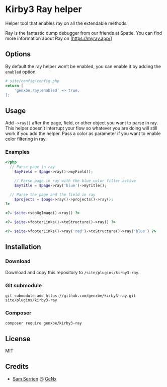 # Kirby3 Ray helper

Helper tool that enables ray on all the extendable methods.

Ray is the fantastic dump debugger from our friends at Spatie. You can find more information about Ray on [https://myray.app/]

## Options

By default the ray helper won’t be enabled, you can enable it by adding the `enabled` option.

```php
# site/config/config.php
return [
	'genxbe.ray.enabled’ => true,
];
```

## Usage

Add `->ray()` after the page, field, or other object you want to parse in ray. This helper doesn’t interrupt your flow so whatever you are doing will still work if you add the helper.
Pass a color as parameter if you want to enable color filtering in ray.

### Examples

```php
<?php
  // Parse page in ray
	$myField = $page->ray()->myField();

	// Parse page in ray with the blue color filter active
	$myTitle = $page->ray('blue')->myTitle();

  // Parse the page and the field in ray
	$projects = $page->ray()->projects()->ray();
?>

<?= $site->seoOgImage()->ray() ?>

<?= $site->footerLinks()->toStructure()->ray() ?>

<?= $site->footerLinks()->ray('red')->toStructure()->ray('blue') ?>
```

## Installation

### Download

Download and copy this repository to `/site/plugins/kirby3-ray`.

### Git submodule

```
git submodule add https://github.com/genxbe/kirby3-ray.git site/plugins/kirby3-ray
```

### Composer

```
composer require genxbe/kirby3-ray
```

## License

MIT

## Credits

- [Sam Serrien](https://github.com/samzzi) @ [GeNx](https://github.com/genxbe)
